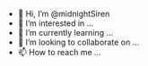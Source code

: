 - 👋 Hi, I’m @midnightSiren
- 👀 I’m interested in ...
- 🌱 I’m currently learning ...
- 💞️ I’m looking to collaborate on ...
- 📫 How to reach me ...

<!---
midnightSiren/midnightSiren is a ✨ special ✨ repository because its `README.md` (this file) appears on your GitHub profile.
You can click the Preview link to take a look at your changes.
--->
